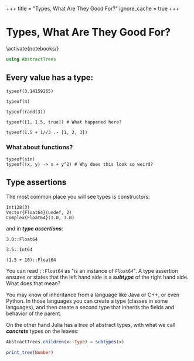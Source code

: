 +++
title = "Types, What Are They Good For?"
ignore_cache = true
+++
# Types, What Are They Good For?
\activate{notebooks/}
```julia
using AbstractTrees
```

## Every value has a type:
```>
typeof(3.14159265)

typeof(π)

typeof(rand(3))

typeof([1, 1.5, true]) # What happened here?

typeof(1.5 + 1//3 .- [1, 2, 3])
```
### What about functions?
```>
typeof(sin)
typeof((x, y) -> x + y^2) # Why does this look so weird?
```

## Type assertions
The most common place you will see types is constructors:
```>
Int128(3)
Vector{Float64}(undef, 2)
Complex{Float64}(1.0, 3.0)
```

and in ***type assertions***:

```>
3.0::Float64

3.5::Int64

(1.5 + 10)::Float64
```

You can read `::Float64` as "is an instance of `Float64`". A type assertion ensures or states that the left hand side is a ***subtype*** of the right hand side. What does that mean?

You may know of inheritance from a language like Java or C++, or even Python. In those languages you can create a type (classes in some languages), and then create a second type that inherits the fields and behavior of the parent.

On the other hand Julia has a tree of abstract types, with what we call ***concrete*** types on the leaves:

```julia
AbstractTrees.children(x::Type) = subtypes(x)

print_tree(Number)
```

